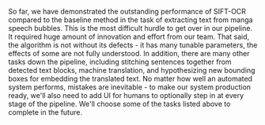So far, we have demonstrated the outstanding performance of SIFT-OCR compared to the baseline method in the task of extracting
text from manga speech bubbles. This is the most difficult hurdle to get over in our pipeline. It required huge amount of innovation
and effort from our team. That said, the algorithm is not without its defects - it has many tunable parameters, the effects of some
are not fully understood. In addition, there are many other tasks down the pipeline, including stitching sentences together from
detected text blocks, machine translation, and hypothesizing new bounding boxes for embedding the translated text. No matter how well
an automated system performs, mistakes are inevitable - to make our system production ready, we'll also need to add UI
for humans to optionally step in at every stage of the pipeline. We'll choose some of the tasks listed above to complete in the future.
